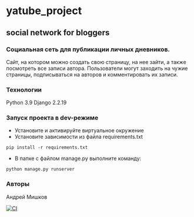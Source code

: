 # yatube_project
## social network for bloggers
### Социальная сеть для публикации личных дневников.
Сайт, на котором можно создать свою страницу, на нее зайти, а также посмотреть все записи автора.
Пользователи могут заходить на чужие страницы, подписываться на авторов и комментировать их записи. 
### Технологии
Python 3.9
Django 2.2.19
### Запуск проекта в dev-режиме
- Установите и активируйте виртуальное окружение
- Установите зависимости из файла requirements.txt
```
pip install -r requirements.txt
``` 
- В папке с файлом manage.py выполните команду:
```
python manage.py runserver
```
### Авторы
Андрей Мишков

[![CI](https://github.com/yandex-praktikum/hw05_final/actions/workflows/python-app.yml/badge.svg?branch=master)](https://github.com/yandex-praktikum/hw05_final/actions/workflows/python-app.yml)
